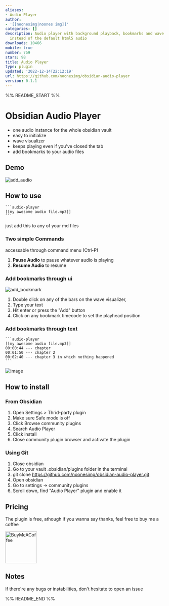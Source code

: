 ```yaml
---
aliases:
- Audio Player
author:
- '[[noonesimg|noones img]]'
categories: []
description: Audio player with background playback, bookmarks and wave visualiser
  instead of the default html5 audio
downloads: 10466
mobile: true
number: 759
stars: 98
title: Audio Player
type: plugin
updated: '2022-12-14T22:12:19'
url: https://github.com/noonesimg/obsidian-audio-player
version: 0.1.1
---
```


%% README_START %%

# Obsidian Audio Player

- one audio instance for the whole obsidian vault
- easy to initialize
- wave visualizer 
- keeps playing even if you've closed the tab
- add bookmarks to your audio files

## Demo
![add_audio](https://user-images.githubusercontent.com/117757392/201384119-fa94f5bc-dc8f-4e03-8822-0f8948aa52dd.gif)

## How to use
~~~
```audio-player
[[my awesome audio file.mp3]]
```
~~~
just add this to any of your md files

### Two simple Commands
accessable through command menu (Ctrl-P)

1. **Pause Audio** to pause whatever audio is playing
2. **Resume Audio** to resume 

### Add bookmarks through ui
![add_bookmark](https://user-images.githubusercontent.com/117757392/201384274-14831e0b-458e-4a01-9869-34f34ad628cc.gif)

1. Double click on any of the bars on the wave visualizer, 
2. Type your text
3. Hit enter or press the "Add" button
4. Click on any bookmark timecode to set the playhead position

### Add bookmarks through text
~~~
```audio-player
[[my awesome audio file.mp3]]
00:00:44 --- chapter
00:01:50 --- chapter 2 
00:02:40 --- chapter 3 in which nothing happened
```
~~~
![image](https://user-images.githubusercontent.com/117757392/201384550-33aa7f25-cadc-4ce5-a846-24d87bd7a05d.png)


## How to install

### From Obsidian

1. Open Settings > Thrid-party plugin
2. Make sure Safe mode is off
3. Click Browse community plugins
4. Search Audio Player
5. Click install
6. Close community plugin browser and activate the plugin

### Using Git

1. Close obsidian
2. Go to your vault .obsidian/plugins folder in the terminal
3. git clone https://github.com/noonesimg/obsidian-audio-player.git
4. Open obsidian
5. Go to settings -> community plugins
6. Scroll down, find "Audio Player" plugin and enable it


## Pricing
The plugin is free, athough if you wanna say thanks, feel free to buy me a coffee

[<img src="https://cdn.buymeacoffee.com/buttons/v2/default-yellow.png" alt="BuyMeACoffee" width="100">](https://www.buymeacoffee.com/noonesimg)


## Notes 
If there're any bugs or instabilities, don't hesitate to open an issue 


%% README_END %%